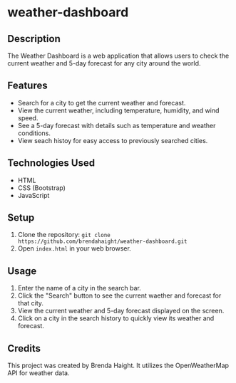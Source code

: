 # weather-dashboard

## Description

The Weather Dashboard is a web application that allows users to check the current weather and 5-day forecast for any city around the world.

## Features

- Search for a city to get the current weather and forecast.
- View the current weather, including temperature, humidity, and wind speed.
- See a 5-day forecast with details such as temperature and weather conditions.
- View seach histoy for easy access to previously searched cities.

## Technologies Used

- HTML
- CSS (Bootstrap)
- JavaScript

## Setup

1. Clone the repository: `git clone https://github.com/brendahaight/weather-dashboard.git`
2. Open `index.html` in your web browser.

## Usage

1. Enter the name of a city in the search bar.
2. Click the "Search" button to see the current waether and forecast for that city.
3. View the current weather and 5-day forecast displayed on the screen.
4. Click on a city in the search history to quickly view its weather and forecast.

## Credits

This project was created by Brenda Haight. It utilizes the OpenWeatherMap API for weather data.
